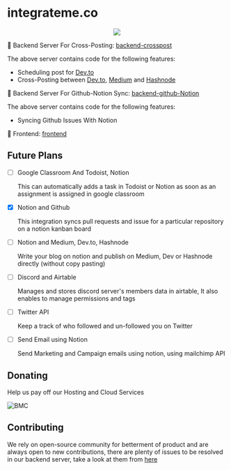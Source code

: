 # integrateme.co

<p align="center">
  <img src="https://user-images.githubusercontent.com/72073401/138743917-e43c23e3-e9f4-4550-a578-5b5ee858a499.png"/>
</p>

🎯 Backend Server For Cross-Posting: [backend-crosspost](https://github.com/integrate-io/integrate-io)

  The above server contains code for the following features:
* Scheduling post for [Dev.to](https://dev.to/)
* Cross-Posting between [Dev.to](https://dev.to/), [Medium](https://medium.com/) and [Hashnode](https://hashnode.com/)

🎯 Backend Server For Github-Notion Sync: [backend-github-Notion](https://github.com/integrateme-co/github-notion-sync)

  The above server contains code for the following features:
* Syncing Github Issues With Notion

🎯 Frontend: [frontend](https://github.com/integrateme-co/frontend) 

## Future Plans

- [ ] Google Classroom And Todoist, Notion
    
    This can automatically adds a task in Todoist or Notion as soon as an assignment is assigned in google classroom
    
- [X] Notion and Github
    
    This integration syncs pull requests and issue for a particular repository on a notion kanban board
    
- [ ] Notion and Medium, Dev.to, Hashnode
    
    Write your blog on notion and publish on Medium, Dev or Hashnode directly (without copy pasting) 
    
- [ ] Discord and Airtable
    
    Manages and stores discord server's members data in airtable, It also enables to manage permissions and tags
    
- [ ] Twitter API 
    
    Keep a track of who followed and un-followed you on Twitter
    
- [ ] Send Email using Notion
    
    Send Marketing and Campaign emails using notion, using mailchimp API
    
## Donating
Help us pay off our Hosting and Cloud Services


![BMC](https://raw.githubusercontent.com/integrateme-co/branding/master/snapshot-bmc-button.png?token=ARF4BOPR4GOMMXZVDURQVXTBQUZYU)

## Contributing
We rely on open-source community for betterment of product and are always open to new contributions, there are plenty of issues to be resolved in our backend server, take a look at them from [here](https://github.com/integrate-io/integrate-io/issues)
